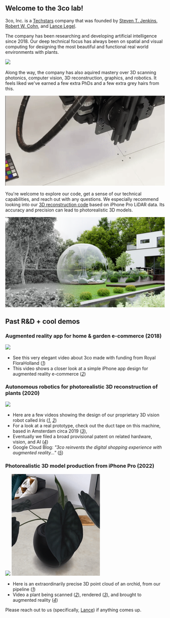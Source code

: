 ## Welcome to the 3co lab!
3co, Inc. is a [Techstars](https://techstars.com/) company that was founded by [Steven T. Jenkins](https://www.linkedin.com/in/steventjenkins/), [Robert W. Cohn](https://rwcohn.github.io/homepage/), and [Lance Legel](https://www.linkedin.com/in/legel/).

The company has been researching and developing artificial intelligence since 2018.  Our deep technical focus has always been on spatial and visual computing for designing the most beautiful and functional real world environments with plants.

![](media/vertical_rain_garden.jpg)

Along the way, the company has also aquired mastery over 3D scanning photonics, computer vision, 3D reconstruction, graphics, and robotics.
It feels liked we've earned a few extra PhDs and a few extra grey hairs from this.

![](media/3co_rgb.gif)

You're welcome to explore our code, get a sense of our technical capabilities, and reach out with any questions.
We especially recommend looking into our [3D reconstruction code](https://github.com/legel/3co/tree/master/reconstruction) based on iPhone Pro LiDAR data.  Its accuracy and precision can lead to photorealistic 3D models.

![](media/3D_model_render_with_geometry_revealed.png)

## Past R&D + cool demos 

### Augmented reality app for home & garden e-commerce (2018)
![](media/swipe.gif)
  - See this very elegant video about 3co made with funding from Royal FloraHolland ([_1_](https://player.vimeo.com/video/262028192?autoplay=1#t=0m59s))
  - This video shows a closer look at a simple iPhone app design for augmented reality e-commerce ([_2_](https://www.3co.ai/augmented-reality-commerce.mp4))

### Autonomous robotics for photorealistic 3D reconstruction of plants (2020)
![](media/iris1.gif)
  - Here are a few videos showing the design of our proprietary 3D vision robot called _Iris_ ([_1_](https://www.3co.ai/iris1.mp4), [_2_](https://www.3co.ai/iris_3d.mp4))
  - For a look at a real prototype, check out the duct tape on this machine, based in Amsterdam circa 2019 ([_3_](https://www.3co.ai/iris_by_3co.mp4)),
  - Eventually we filed a broad provisional patent on related hardware, vision, and AI ([_4_](https://www.3co.ai/inverse_rendering_with_3d_coordinate_measuring_machines.pdf))
  - Google Cloud Blog: _"3co reinvents the digital shopping experience with augmented reality..."_ ([_5_](https://cloud.google.com/blog/topics/startups/3co-scales-ar-commerce-with-3d-scanning))

### Photorealistic 3D model production from iPhone Pro (2022)
![](media/scan.gif)
![](media/show.gif)
- Here is an extraordinarily precise 3D point cloud of an orchid, from our pipeline ([_1_](https://www.3co.ai/orchid.mp4))
- Video a plant being scanned ([_2_](https://www.3co.ai/3D_scan.mp4)), rendered ([_3_](https://www.3co.ai/3D_render.mp4)), and brought to augmented reality ([_4_](https://www.3co.ai/augmented.mp4))  

Please reach out to us (specifically, [Lance](https://www.linkedin.com/in/legel/)) if anything comes up.
